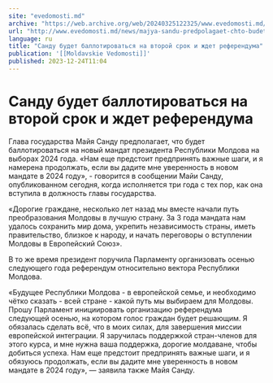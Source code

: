 ```yaml
---
site: "evedomosti.md"
archive: "https://web.archive.org/web/20240325122325/www.evedomosti.md/news/majya-sandu-predpolagaet-chto-budet-ballotirovatsya-na-novyj"
url: "http://www.evedomosti.md/news/majya-sandu-predpolagaet-chto-budet-ballotirovatsya-na-novyj"
language: ru
title: "Санду будет баллотироваться на второй срок и ждет референдума"
publication: '[[Moldavskie Vedomosti]]'
published: 2023-12-24T11:04
---
```


# Санду будет баллотироваться на второй срок и ждет референдума

Глава государства Майя Санду предполагает, что будет баллотироваться на новый мандат президента Республики Молдова на выборах 2024 года. «Нам еще предстоит предпринять важные шаги, и я намерена продолжать, если вы дадите мне уверенность в новом мандате в 2024 году», - говорится в сообщении Майи Санду, опубликованном сегодня, когда исполняется три года с тех пор, как она вступила в должность главы государства.

«Дорогие граждане, несколько лет назад мы вместе начали путь преобразования Молдовы в лучшую страну. За 3 года мандата нам удалось сохранить мир дома, укрепить независимость страны, иметь правительство, близкое к народу, и начать переговоры о вступлении Молдовы в Европейский Союз».

В то же время президент поручила Парламенту организовать осенью следующего года референдум относительно вектора Республики Молдова.

«Будущее Республики Молдова - в европейской семье, и необходимо чётко сказать - всей стране - какой путь мы выбираем для Молдовы. Прошу Парламент инициировать организацию референдума следующей осенью, на котором голос граждан будет решающим. Я обязалась сделать всё, что в моих силах, для завершения миссии европейской интеграции. Я заручилась поддержкой стран-членов для этого курса, и мне нужна ваша поддержка, дорогие молдаване, чтобы добиться успеха. Нам еще предстоит предпринять важные шаги, и я обязуюсь продолжать, если вы дадите мне уверенность в новом мандате в 2024 году», — заявила также Майя Санду.